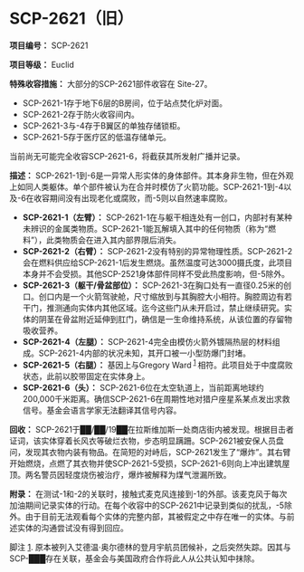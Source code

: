 # SCP-2621（旧）
                        

**项目编号：** SCP-2621

**项目等级：** Euclid

**特殊收容措施：** 大部分的SCP-2621部件收容在 Site-27。

- SCP-2621-1存于地下6层的B房间，位于站点焚化炉对面。
- SCP-2621-2存于防火收容间内。
- SCP-2621-3与-4存于B翼区的单独存储锁柜。
- SCP-2621-5存于医疗区的低温存储单元。

当前尚无可能完全收容SCP-2621-6，将截获其所发射广播并记录。

**描述：** SCP-2621-1到-6是一异常人形实体的身体部件。其本身非生物，但在外观上如同人类躯体。单个部件被认为在合并时模仿了火箭功能。SCP-2621-1到-4以及-6在收容期间没有出现老化或腐败，而-5则以自然速率腐败。

- **SCP-2621-1（左臂）：** SCP-2621-1在与躯干相连处有一创口，内部衬有某种未辨识的金属类物质。SCP-2621-1能瓦解填入其中的任何物质（称为“燃料”），此类物质会在进入其内部界限后消失。
- **SCP-2621-2（右臂）：** SCP-2621-2没有特别的异常物理性质。SCP-2621-2会在燃料供应给SCP-2621-1后发生燃烧。虽然温度可达3000摄氏度，此项目本身并不会受损。其他SCP-2521身体部件同样不受此热度影响，但-5除外。
- **SCP-2621-3（躯干/骨盆部位）：** SCP-2621-3在胸口处有一直径0.25米的创口。创口内是一个火箭驾驶舱，尺寸缩放到与其胸腔大小相符。胸腔周边有若干门，推测通向实体内其他区域。迄今这些门从未开启过，禁止继续研究。实体的阴茎在骨盆附近延伸到肛门，确信是一生命维持系统，从该位置的存留物吸收营养。
- **SCP-2621-4（左腿）：** SCP-2621-4完全由模仿火箭外镀隔热层的材料组成。SCP-2621-4内部的状况未知，其开口被一小型防爆门封堵。
- **SCP-2621-5（右腿）：** 基因上与Gregory Ward<sup class='footnoteref'>
 <a shape='rect' class='footnoteref' id='footnoteref-1' href='javascript:;' onclick='WIKIDOT.page.utils.scrollToReference(&apos;footnote-1&apos;)'>1</a>
</sup>相符。此项目处于中度腐败状态，此前以胶带固定在实体身上。
- **SCP-2621-6（头）：** SCP-2621-6位在太空轨道上，当前距离地球约200,000千米距离。确信SCP-2621-6在周期性地对猎户座星系某点发出求救信号。基金会语言学家无法翻译其信号内容。

**回收：** SCP-2621于██/██/19██在拉斯维加斯一处商店街内被发现。根据目击者证词，该实体穿着长风衣等破烂衣物，步态明显蹒跚。SCP-2621被安保人员盘问，发现其衣物内装有物品。在简短的对峙后，SCP-2621发生了“爆炸”。其右臂开始燃烧，点燃了其衣物并使SCP-2621-5受损，SCP-2621-6则向上冲出建筑屋顶。两名警员因轻度烧伤被治疗，爆炸被解释为煤气泄漏所致。

**附录：** 在测试-1和-2的关联时，接触式麦克风连接到-1的外部。该麦克风于每次加油期间记录实体的行动。在每个收容中的SCP-2621中记录到类似的扰乱，-5除外。由于目前无法观看每个实体的完整内部，其被假定之中存在唯一的实体。与前述实体的沟通尝试没有得到回应。


脚注
<a shape='rect' href='javascript:;' onclick='WIKIDOT.page.utils.scrollToReference(&apos;footnoteref-1&apos;)'>1</a>. 原本被列入艾德温·奥尔德林的登月宇航员团候补，之后突然失踪。因其与SCP-███存在关联，基金会与美国政府合作将此人从公共认知中抹除。


                    